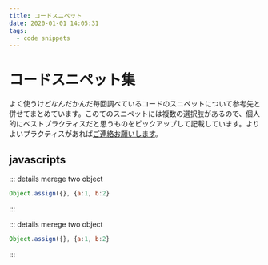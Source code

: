 ```yaml
---
title: コードスニペット
date: 2020-01-01 14:05:31
tags:
  - code snippets
---
```


# コードスニペット集
よく使うけどなんだかんだ毎回調べているコードのスニペットについて参考先と併せてまとめています。このてのスニペットには複数の選択肢があるので、個人的にベストプラクティスだと思うものをピックアップして記載しています。よりよいプラクティスがあれば[ご連絡お願いします](/contact/)。

## javascripts
::: details merege two object
```javascript
Object.assign({}, {a:1, b:2}
```
:::

::: details merege two object
```javascript
Object.assign({}, {a:1, b:2}
```
:::
